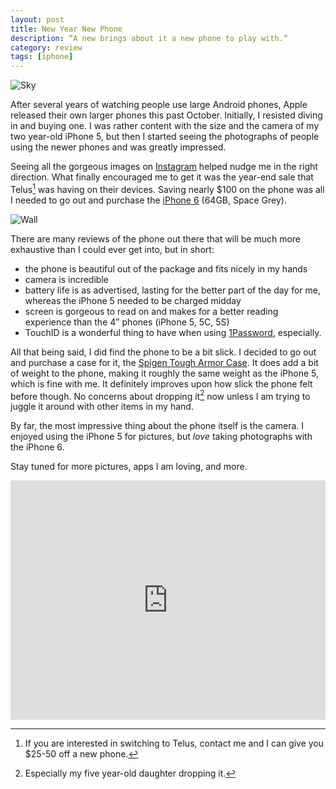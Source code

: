 ```yaml
---
layout: post
title: New Year New Phone
description: “A new brings about it a new phone to play with.“
category: review    
tags: [iphone]
---
```


![Sky](http://www.foursides.ca/images/sky.jpg)

After several years of watching people use large Android phones, Apple released their own larger phones this past October. Initially, I resisted diving in and buying one. I was rather content with the size and the camera of my two year-old iPhone 5, but then I started seeing the photographs of people using the newer phones and was greatly impressed. 

Seeing all the gorgeous images on [Instagram](http://www.instapaper.com/foursides "Foursides - Instapaper") helped nudge me in the right direction. What finally encouraged me to get it was the year-end sale that Telus[^1] was having on their devices. Saving nearly $100 on the phone was all I needed to go out and purchase the [iPhone 6](http://www.amazon.com/gp/product/B00NQGP5X2/ref=as_li_tl?ie=UTF8&camp=1789&creative=390957&creativeASIN=B00NQGP5X2&linkCode=as2&tag=four0b-20&linkId=DR5FMEARVOSP6S53 "iPhone 6") (64GB, Space Grey).

![Wall](http://www.foursides.ca/images/wall.jpg)

There are many reviews of the phone out there that will be much more exhaustive than I could ever get into, but in short:

- the phone is beautiful out of the package and fits nicely in my hands
- camera is incredible
- battery life is as advertised, lasting for the better part of the day for me, whereas the iPhone 5 needed to be charged midday
- screen is gorgeous to read on and makes for a better reading experience than the 4” phones (iPhone 5, 5C, 5S)
- TouchID is a wonderful thing to have when using [1Password](https://itunes.apple.com/us/app/1password-password-manager/id568903335?mt=8&uo=4&at=10l4Qt "1Password"), especially. 

All that being said, I did find the phone to be a bit slick. I decided to go out and purchase a case for it, the [Spigen Tough Armor Case](http://www.amazon.com/gp/product/B00JH88NHI/ref=as_li_tl?ie=UTF8&camp=1789&creative=390957&creativeASIN=B00JH88NHI&linkCode=as2&tag=four0b-20&linkId=VN4XWZJ7BXJSKOK4 "Spigen Tough Armor Case"). It does add a bit of weight to the phone, making it roughly the same weight as the iPhone 5, which is fine with me. It definitely improves upon how slick the phone felt before though. No concerns about dropping it[^2] now unless I am trying to juggle it around with other items in my hand. 

By far, the most impressive thing about the phone itself is the camera. I enjoyed using the iPhone 5 for pictures, but *love* taking photographs with the iPhone 6. 

Stay tuned for more pictures, apps I am loving, and more.

<div style='position: relative; padding-bottom: 76%; height: 0; overflow: hidden;'><iframe id='iframe' src='http://flickrit.com/slideshowholder.php?height=75&size=big&setId=72157648109533314/&thumbnails=0&transition=0&layoutType=responsive&sort=0' scrolling='no' frameborder='0'style='width:100%; height:100%; position: absolute; top:0; left:0;' ></iframe></div>

[^1]:	If you are interested in switching to Telus, contact me and I can give you $25-50 off a new phone. 
[^2]: Especially my five year-old daughter dropping it.